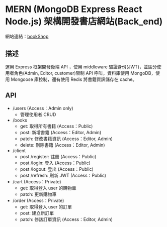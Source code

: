 # MERN (MongoDB Express React Node.js) 架構開發書店網站(Back_end)

網站連結：[bookShop](https://bookshop-8u9l.onrender.com)

## 描述

運用 Express 框架開發後端 API ，使用 middleware 驗證身份(JWT)，並區分使用者角色(Admin, Editor, customer)限制 API 呼叫，資料庫使用 MongoDB，使用 Mongoose 庫控制，還有使用 Redis 將書籍資訊儲存在 cache。

## API

-   /users (Access：Admin only)
    -   管理使用者 CRUD
-   /books
    -   get: 取得所有書籍 (Access：Public)
    -   post: 新增書籍 (Access：Editor, Admin)
    -   patch: 修改書籍資訊 (Access：Editor, Admin)
    -   delete: 刪除書籍 (Access：Editor, Admin)
-   /client
    -   post /register: 註冊 (Access：Public)
    -   post /login: 登入 (Access：Public)
    -   post /logout: 登出 (Access：Public)
    -   post /refresh: 刷新 JWT (Access：Public)
-   /cart (Access：Private)
    -   get: 取得登入 user 的購物車
    -   patch: 更新購物車
-   /order (Access：Private)
    -   get: 取得登入 user 的訂單
    -   post: 建立新訂單
    -   patch: 修該訂單資訊 (Access：Editor, Admin)
